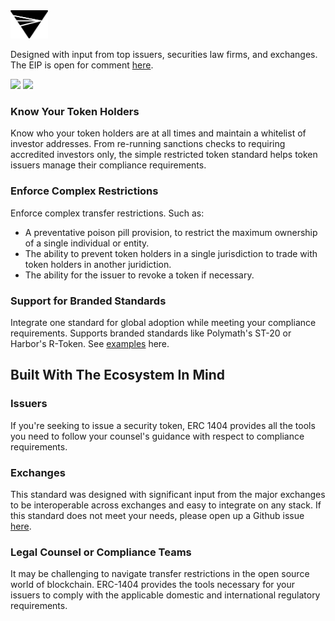 <img src="./img/logo.png"  width="60"> 

Designed with input from top issuers, securities law firms, and exchanges. 
The EIP is open for comment [here](https://github.com/ethereum/EIPs/issues/1404).

<img src="https://i.ytimg.com/an_webp/DCCXEQfX0w8/mqdefault_6s.webp?du=3000&sqp=CJnShOUF&rs=AOn4CLAIaUfoYBOLV0QOUHdmjUpQWw4YVw" width="300">

<img src="https://i.ytimg.com/an_webp/qQQkn361niI/mqdefault_6s.webp?du=3000&sqp=CO7ZhOUF&rs=AOn4CLAKkYwSdIrEJWG_-2ZLiPSfvmaDNg" width="300">

### Know Your Token Holders

Know who your token holders are at all times and maintain a whitelist of investor addresses. From re-running sanctions checks to requiring accredited investors only, the simple restricted token standard helps token issuers manage their compliance requirements.

### Enforce Complex Restrictions

Enforce complex transfer restrictions. Such as: 

* A preventative poison pill provision, to restrict the maximum ownership of a single individual or entity. 
* The ability to prevent token holders in a single jurisdiction to trade with token holders in another juridiction.
* The ability for the issuer to revoke a token if necessary.

### Support for Branded Standards

Integrate one standard for global adoption while meeting your compliance requirements. Supports branded standards like Polymath's ST-20 or Harbor's R-Token. See [examples](https://github.com/simple-restricted-token/simple-restricted-token/tree/master/contracts/examples/other-standards) here.

## Built With The Ecosystem In Mind

### Issuers

If you're seeking to issue a security token, ERC 1404 provides all the tools you need to follow your counsel's guidance with respect to compliance requirements.

### Exchanges

This standard was designed with significant input from the major exchanges to be interoperable across exchanges and easy to integrate on any stack. If this standard does not meet your needs, please open up a Github issue [here](https://github.com/simple-restricted-token/simple-restricted-token/issues).
  
### Legal Counsel or Compliance Teams

It may be challenging to navigate transfer restrictions in the open source world of blockchain. ERC-1404 provides the tools necessary for your issuers to comply with the applicable domestic and international regulatory requirements.
